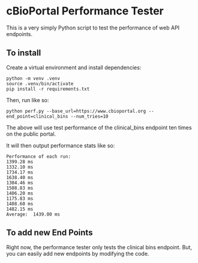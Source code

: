 # cBioPortal Performance Tester

This is a very simply Python script to test the performance of web API endpoints.

## To install

Create a virtual environment and install dependencies:

	python -m venv .venv
    source .venv/bin/activate
    pip install -r requirements.txt

Then, run like so:

    python perf.py --base_url=https://www.cbioportal.org --end_point=clinical_bins --num_tries=10
    
The above will use test performance of the clinical_bins endpoint ten times
on the public portal.

It will then output performance stats like so:

    Performance of each run:
    1399.28 ms
    1332.10 ms
    1734.17 ms
    1638.40 ms
    1304.46 ms
    1508.83 ms
    1406.20 ms
    1175.83 ms
    1408.60 ms
    1482.15 ms
    Average:  1439.00 ms

## To add new End Points

Right now, the performance tester only tests the clinical bins endpoint.  But,
you can easily add new endpoints by modifying the code.